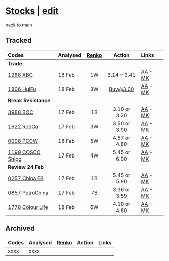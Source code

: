 # [Stocks](https://alwinwoo.github.io/stocks.html) | [edit](https://github.com/alwinwoo/alwinwoo.github.io/edit/master/stocks.md)
[back to main](https://alwinwoo.github.io)

## Tracked

Codes            | Analysed | <a href="https://www.marketinout.com/chart/renko_chart.php" target="_blank">Renko</a> | Action  | Links
:---             | :---    | :---: | :---:   | :---
**Trade**        | 
[1288 ABC](https://alwinwoo.github.io/stocks/1288.html)         | 18 Feb  | 1W    | 3.14 ~ 3.41   | [AA](http://www.aastocks.com/en/stocks/quote/detailchart.aspx?symbol=1288) - [MK](https://www.marketinout.com/chart/stock_chart.php?symbol=1288.HK)
[1806 HuiFu](https://alwinwoo.github.io/stocks/1806.html)       | 18 Feb  | 3W    | Buy@3.00      | [AA](http://www.aastocks.com/en/stocks/quote/detailchart.aspx?symbol=1806) - [MK](https://www.marketinout.com/chart/stock_chart.php?symbol=1806.HK)
**Break Resistance** |
[3988 BOC](https://alwinwoo.github.io/stocks/3988.html)         | 17 Feb  | 1B    | 3.10 or 3.30  | [AA](http://www.aastocks.com/en/stocks/quote/detailchart.aspx?symbol=3988) - [MK](https://www.marketinout.com/chart/stock_chart.php?symbol=3988.HK)
[1622 RedCo](https://alwinwoo.github.io/stocks/1622.html)       | 17 Feb  | 3W    | 3.50 or 3.90  | [AA](http://www.aastocks.com/en/stocks/quote/detailchart.aspx?symbol=1622) - [MK](https://www.marketinout.com/chart/stock_chart.php?symbol=1622.HK)
[0008 PCCW](https://alwinwoo.github.io/stocks/0008.html)        | 18 Feb  | 5W    | 4.57 or 4.80  | [AA](http://www.aastocks.com/en/stocks/quote/detailchart.aspx?symbol=8) - [MK](https://www.marketinout.com/chart/stock_chart.php?symbol=0008.HK)
[1199 COSCO Shipg](https://alwinwoo.github.io/stocks/1199.html) | 17 Feb  | 4W    | 5.45 or 6.00  | [AA](http://www.aastocks.com/en/stocks/quote/detailchart.aspx?symbol=1199) - [MK](https://www.marketinout.com/chart/stock_chart.php?symbol=1199.HK)
**Review 24 Feb** |
[0257 China EB](https://alwinwoo.github.io/stocks/0257.html)    | 17 Feb  | 1B    | 5.45 or 5.90  | [AA](http://www.aastocks.com/en/stocks/quote/detailchart.aspx?symbol=257) - [MK](https://www.marketinout.com/chart/stock_chart.php?symbol=0257.HK)
[0857 PetroChina](https://alwinwoo.github.io/stocks/0857.html)  | 17 Feb  | 7B    | 3.36 or 3.59  | [AA](http://www.aastocks.com/en/stocks/quote/detailchart.aspx?symbol=857) - [MK](https://www.marketinout.com/chart/stock_chart.php?symbol=0857.HK)
[1778 Colour Life](https://alwinwoo.github.io/stocks/1778.html) | 18 Feb  | 6W    | 4.10 or 4.60  | [AA](http://www.aastocks.com/en/stocks/quote/detailchart.aspx?symbol=1778) - [MK](https://www.marketinout.com/chart/stock_chart.php?symbol=1778.HK)

## Archived

Codes            | Analysed | <a href="https://www.marketinout.com/chart/renko_chart.php" target="_blank">Renko</a> | Action  | Links
:---             | :---     | :---: | :---:   | :---
xxxx             | xxxx     |       |         |
